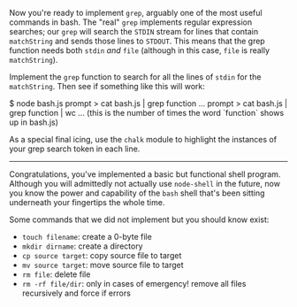Now you're ready to implement `grep`, arguably one of the most useful commands in bash. The "real" `grep` implements regular expression searches; our `grep` will search the `STDIN` stream for lines that contain `matchString` and sends those lines to `STDOUT`.  This means that the grep function needs both `stdin` *and* `file` (although in this case, `file` is really `matchString`).

Implement the `grep` function to search for all the lines of `stdin` for the `matchString`. Then see if something like this will work:

<terminal>
$ node bash.js
prompt > cat bash.js | grep function
...
prompt > cat bash.js | grep function | wc
... (this is the number of times the word `function` shows up in bash.js)
</terminal>

As a special final icing, use the `chalk` module to highlight the instances of your grep search token in each line.

---

Congratulations, you've implemented a basic but functional shell program.  Although you will admittedly not actually use `node-shell` in the future, now you know the power and capability of the `bash` shell that's been sitting underneath your fingertips the whole time.

Some commands that we did not implement but you should know exist:

- `touch filename`: create a 0-byte file
- `mkdir dirname`: create a directory
- `cp source target`: copy source file to target
- `mv source target`: move source file to target
- `rm file`: delete file
- `rm -rf file/dir`: only in cases of emergency! remove all files recursively and force if errors